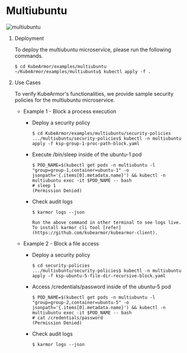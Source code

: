 # Multiubuntu

![multiubuntu](../.gitbook/assets/multiubuntu.png)

1. Deployment

    To deploy the multiubuntu microservice, please run the following commands.

    ```text
    $ cd KubeArmor/examples/multiubuntu
    ~/KubeArmor/examples/multiubuntu$ kubectl apply -f .
    ```

2. Use Cases

    To verify KubeArmor's functionalities, we provide sample security policies for the multiubuntu microservice.

    * Example 1 - Block a process execution

        * Deploy a security policy

            ```text
            $ cd KubeArmor/examples/multiubuntu/security-policies
            .../multiubuntu/security-policies$ kubectl -n multiubuntu apply -f ksp-group-1-proc-path-block.yaml
            ```

        * Execute /bin/sleep inside of the ubuntu-1 pod

            ```text
            $ POD_NAME=$(kubectl get pods -n multiubuntu -l "group=group-1,container=ubuntu-1" -o jsonpath='{.items[0].metadata.name}') && kubectl -n multiubuntu exec -it $POD_NAME -- bash
            # sleep 1
            (Permission Denied)
            ```

        * Check audit logs

            ```text
            $ karmor logs --json

            Run the above command in other terminal to see logs live.
            To install karmor cli tool [refer](https://github.com/kubearmor/kubearmor-client).
            ```

    * Example 2 - Block a file access

        * Deploy a security policy

            ```text
            $ cd security-policies
            .../multiubuntu/security-policies$ kubectl -n multiubuntu apply -f ksp-ubuntu-5-file-dir-recursive-block.yaml
            ```

        * Access /credentials/password inside of the ubuntu-5 pod

            ```text
            $ POD_NAME=$(kubectl get pods -n multiubuntu -l "group=group-2,container=ubuntu-5" -o jsonpath='{.items[0].metadata.name}') && kubectl -n multiubuntu exec -it $POD_NAME -- bash
            # cat /credentials/password
            (Permission Denied)
            ```

        * Check audit logs

            ```text
            $ karmor logs --json
            ```

